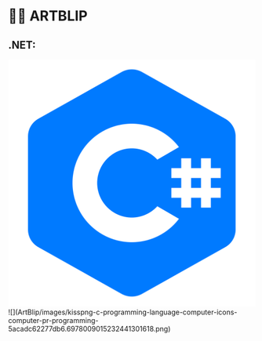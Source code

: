 # 🔎🧾 ARTBLIP

##                                                      .NET:
<img src= "ArtBlip/images/kisspng-c-programming-language-computer-icons-computer-pr-programming-5acadc62277db6.6978009015232441301618.png" lenght= 50>
![](ArtBlip/images/kisspng-c-programming-language-computer-icons-computer-pr-programming-5acadc62277db6.6978009015232441301618.png) 
